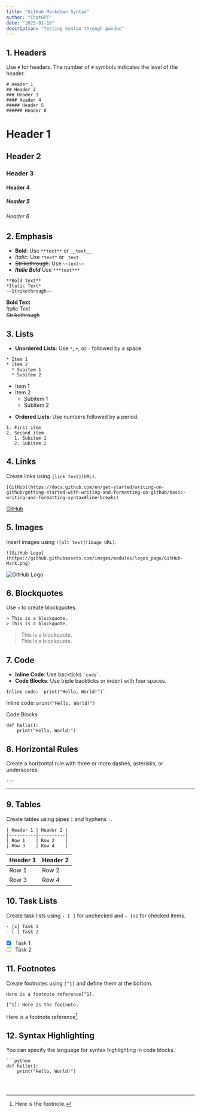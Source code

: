 ```yaml
---
title: "GitHub Markdown Syntax"
author: "ChatGPT"
date: "2025-01-18"
description: "Testing Syntax through pandoc"
---
```


## 1. Headers
Use `#` for headers. The number of `#` symbols indicates the level of the header.

```
# Header 1
## Header 2
### Header 3
#### Header 4
##### Header 5
###### Header 6
```

# Header 1
## Header 2
### Header 3
#### Header 4
##### Header 5
###### Header 6

## 2. Emphasis
- **Bold**: Use `**text**` or `__text__`
- *Italic*: Use `*text*` or `_text_`
- ~~Strikethrough~~: Use `~~text~~`
- ***Italic Bold*** Use `***text***` 

```
**Bold Text**
*Italic Text*
~~Strikethrough~~
```

**Bold Text**  
*Italic Text*  
~~Strikethrough~~  

## 3. Lists
- **Unordered Lists**: Use `*`, `+`, or `-` followed by a space.

```
* Item 1
* Item 2
  * Subitem 1
  * Subitem 2
```

* Item 1  
* Item 2  
  * Subitem 1  
  * Subitem 2  

- **Ordered Lists**: Use numbers followed by a period.

```
1. First item
2. Second item
   1. Subitem 1
   2. Subitem 2
```

## 4. Links
Create links using `[link text](URL)`.

```
[GitHub](https://docs.github.com/en/get-started/writing-on-github/getting-started-with-writing-and-formatting-on-github/basic-writing-and-formatting-syntax#line-breaks)
```

[GitHub](https://docs.github.com/en/get-started/writing-on-github/getting-started-with-writing-and-formatting-on-github/basic-writing-and-formatting-syntax#line-breaks)

## 5. Images
Insert images using `![alt text](image URL)`.

```
![GitHub Logo](https://github.githubassets.com/images/modules/logos_page/GitHub-Mark.png)
```

![GitHub Logo](https://github.githubassets.com/images/modules/logos_page/GitHub-Mark.png)

## 6. Blockquotes
Use `>` to create blockquotes.

```
> This is a blockquote.
> This is a blockquote.
```

> This is a blockquote.  
> This is a blockquote.  

## 7. Code
- **Inline Code**: Use backticks `` `code` ``.
- **Code Blocks**: Use triple backticks or indent with four spaces.

```
Inline code: `print("Hello, World!")`

```

Inline code: `print("Hello, World!")`

Code Blocks:
```
def hello():
    print("Hello, World!")
```

## 8. Horizontal Rules
Create a horizontal rule with three or more dashes, asterisks, or underscores.

```
---
```

---

## 9. Tables
Create tables using pipes `|` and hyphens `-`.

```
| Header 1 | Header 2 |
|----------|----------|
| Row 1    | Row 2    |
| Row 3    | Row 4    |
```

| Header 1 | Header 2 |
|----------|----------|
| Row 1    | Row 2    |
| Row 3    | Row 4    |

## 10. Task Lists
Create task lists using `- [ ]` for unchecked and `- [x]` for checked items.

```
- [x] Task 1
- [ ] Task 2
```

- [x] Task 1
- [ ] Task 2

## 11. Footnotes
Create footnotes using `[^1]` and define them at the bottom.

```
Here is a footnote reference[^1].

[^1]: Here is the footnote.
```

Here is a footnote reference[^1].

[^1]: Here is the footnote.

## 12. Syntax Highlighting
You can specify the language for syntax highlighting in code blocks.

```
```python
def hello():
    print("Hello, World!")
```
```


